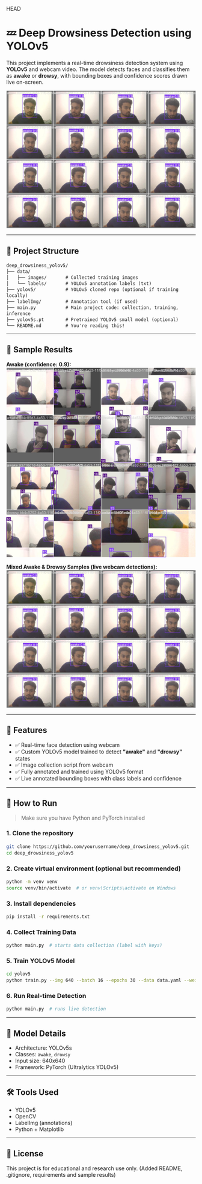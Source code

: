  HEAD

# 💤 Deep Drowsiness Detection using YOLOv5

This project implements a real-time drowsiness detection system using **YOLOv5** and webcam video. The model detects faces and classifies them as **awake** or **drowsy**, with bounding boxes and confidence scores drawn live on-screen.

![Demo Results](./mixed_result.jpg)

---

## 📂 Project Structure

```
deep_drowsiness_yolov5/
├── data/
│   ├── images/       # Collected training images
│   └── labels/       # YOLOv5 annotation labels (txt)
├── yolov5/           # YOLOv5 cloned repo (optional if training locally)
├── labelImg/         # Annotation tool (if used)
├── main.py           # Main project code: collection, training, inference
├── yolov5s.pt        # Pretrained YOLOv5 small model (optional)
└── README.md         # You're reading this!
```

---

## 📸 Sample Results

**Awake (confidence: 0.9):**  
![awake](./awake_result.jpg)

**Mixed Awake & Drowsy Samples (live webcam detections):**  
![mixed](./mixed_result.jpg)

---

## 🔧 Features

- ✅ Real-time face detection using webcam
- ✅ Custom YOLOv5 model trained to detect **"awake"** and **"drowsy"** states
- ✅ Image collection script from webcam
- ✅ Fully annotated and trained using YOLOv5 format
- ✅ Live annotated bounding boxes with class labels and confidence

---

## 🚀 How to Run

> Make sure you have Python and PyTorch installed

### 1. Clone the repository

```bash
git clone https://github.com/yourusername/deep_drowsiness_yolov5.git
cd deep_drowsiness_yolov5
```

### 2. Create virtual environment (optional but recommended)

```bash
python -m venv venv
source venv/bin/activate  # or venv\Scripts\activate on Windows
```

### 3. Install dependencies

```bash
pip install -r requirements.txt
```

### 4. Collect Training Data

```bash
python main.py  # starts data collection (label with keys)
```

### 5. Train YOLOv5 Model

```bash
cd yolov5
python train.py --img 640 --batch 16 --epochs 30 --data data.yaml --weights yolov5s.pt
```

### 6. Run Real-time Detection

```bash
python main.py  # runs live detection
```

---

## 🧠 Model Details

- Architecture: YOLOv5s
- Classes: `awake`, `drowsy`
- Input size: 640x640
- Framework: PyTorch (Ultralytics YOLOv5)

---

## 🛠 Tools Used

- YOLOv5
- OpenCV
- LabelImg (annotations)
- Python + Matplotlib

---

## 📜 License

This project is for educational and research use only.
(Added README, .gitignore, requirements and sample results)
